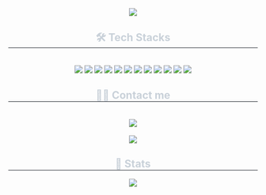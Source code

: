 <div align= "center">
    <img src="https://capsule-render.vercel.app/api?type=cylinder&color=gradient&height=120&text=Welcome%20to%20JuHwan's%20GitHub%20🙋🏻&animation=fadeIn&fontColor=ffffff&fontSize=50" />
    </div>
    <div align= "center"> 
   <!-- <h2 style="border-bottom: 1px solid #21262d; color: #c9d1d9;"> SOFT한 개발자 </h2>  
    <div style="font-weight: 700; font-size: 15px; text-align: center; color: #c9d1d9;"> <li> 여러 가지 채소들을 어우러지게 만드는 샐러드의 드레싱처럼 SOFT SKILL을 바탕으로 팀원 들을 하나 되게 만들고 업무 환경에서 유연한 협업을 이끌어내는 사람입니다.</li><li> 개발뿐만 아니라 서비스를 안전하게 운영 및 유지할 수 있는 개발자가 되는 것이 목표입니다. </div> -->
    </div>
    <div align= "center">
    <h2 style="border-bottom: 1px solid #21262d; color: #c9d1d9;"> 🛠️ Tech Stacks </h2> <br> 
    <div style="margin: 0 auto; text-align: center;" align= "center"> 
        <img src="https://img.shields.io/badge/Java-007396.svg?style=for-the-badge&logo=Java&logoColor=white">
        <img src="https://img.shields.io/badge/Spring-6DB33F?style=for-the-badge&logo=Spring&logoColor=white">
        <img src="https://img.shields.io/badge/Spring Boot-6DB33F?style=for-the-badge&logo=Spring Boot&logoColor=white">
        <img src="https://img.shields.io/badge/MySQL-4479A1?style=for-the-badge&logo=MySQL&logoColor=white">
        <img src ="https://img.shields.io/badge/postgresql-4169E1.svg?&style=for-the-badge&logo=Postgresql&logoColor=white"/>
        <img src="https://img.shields.io/badge/Oracle-F80000?style=for-the-badge&logo=Oracle&logoColor=white">
        <img src="https://img.shields.io/badge/MyBatis-FF0000?style=for-the-badge&logo=MyBatis&logoColor=white">
        <img src="https://img.shields.io/badge/JPA-8A8A8A?style=for-the-badge&logo=MyBatis&logoColor=white">
        <img src="https://img.shields.io/badge/HTML5-E34F26?style=for-the-badge&logo=HTML5&logoColor=white">
        <img src="https://img.shields.io/badge/Javascript-F7DF1E?style=for-the-badge&logo=Javascript&logoColor=white">
        <img src="https://img.shields.io/badge/Git-F05032?style=for-the-badge&logo=Git&logoColor=white">
        <img src="https://img.shields.io/badge/CSS3-1572B6?style=for-the-badge&logo=CSS3&logoColor=white">
        <br/></div>
    </div>
    <div align= "center">
    <h2 style="border-bottom: 1px solid #21262d; color: #c9d1d9;"> 🧑‍💻 Contact me </h2> <br> 
    <div align= "center"> <a href=mailto:kjhw990218@gmail.com> <img src="https://img.shields.io/badge/Gmail-EA4335?style=for-the-badge&logo=Gmail&logoColor=white&link=mailto:kjhw990218@gmail.com"> </a>
          </div>  <br> 
    <div align= "center"> <a href="https://hits.seeyoufarm.com"> <img src="https://hits.seeyoufarm.com/api/count/incr/badge.svg?url=https%3A%2F%2Fgithub.com%2FJuHwan%2F&count_bg=%23000000&title_bg=%23000000&icon=github.svg&icon_color=%23FFFFFF&title=GitHub&edge_flat=false"/></a>
       </div> 
    </div>
    <div align= "center"> 
  <h2 style="border-bottom: 1px solid #21262d; color: #c9d1d9;"> 🏅 Stats </h2>
    <img src="https://github-readme-stats.vercel.app/api?username=juhwan-Ki&show_icons=true&theme=radical"/> 
    </div>
    

